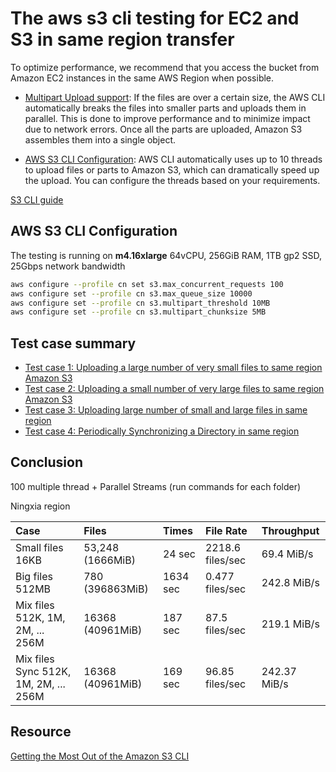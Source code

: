 # The aws s3 cli testing for EC2 and S3 in same region transfer

To optimize performance, we recommend that you access the bucket from Amazon EC2 instances in the same AWS Region when possible. 

- [Multipart Upload support](http://docs.aws.amazon.com/AmazonS3/latest/dev/mpuoverview.html): If the files are over a certain size, the AWS CLI automatically breaks the files into smaller parts and uploads them in parallel. This is done to improve performance and to minimize impact due to network errors. Once all the parts are uploaded, Amazon S3 assembles them into a single object. 

- [AWS S3 CLI Configuration](https://docs.aws.amazon.com/cli/latest/topic/s3-config.html): AWS CLI automatically uses up to 10 threads to upload files or parts to Amazon S3, which can dramatically speed up the upload. You can configure the threads based on your requirements.

[S3 CLI guide](http://docs.aws.amazon.com/cli/latest/userguide/cli-chap-getting-started.html)


## AWS S3 CLI Configuration
The testing is running on **m4.16xlarge** 64vCPU, 256GiB RAM, 1TB gp2 SSD, 25Gbps network bandwidth
```bash
aws configure --profile cn set s3.max_concurrent_requests 100
aws configure set --profile cn s3.max_queue_size 10000
aws configure set --profile cn s3.multipart_threshold 10MB
aws configure set --profile cn s3.multipart_chunksize 5MB
```

## Test case summary
* [Test case 1: Uploading a large number of very small files to same region Amazon S3](AWS-S3-CLI-Smallfiles-SameRegion.md)
* [Test case 2: Uploading a small number of very large files to same region Amazon S3](AWS-S3-CLI-Bigfiles-SameRegion.md)
* [Test case 3: Uploading large number of small and large files in same region](AWS-S3-CLI-Mixfiles-SameRegion.md)
* [Test case 4: Periodically Synchronizing a Directory in same region](AWS-S3-CLI-SyncTesting-SameRegion.md)

## Conclusion
100 multiple thread + Parallel Streams (run commands for each folder)

Ningxia region

| Case              |  Files     |  Times     |  File Rate    | Throughput    |
| :---------------- | :----------| :--------- | :-----------  | :-----------  |
| Small files 16KB  | 53,248 (1666MiB) |  24 sec   | 2218.6  files/sec | 69.4 MiB/s  | 
| Big files 512MB   | 780 (396863MiB) |  1634 sec | 0.477 files/sec  | 242.8 MiB/s |
| Mix files 512K, 1M, 2M, ... 256M   | 16368 (40961MiB) |  187 sec | 87.5 files/sec  | 219.1 MiB/s |
| Mix files Sync 512K, 1M, 2M, ... 256M   | 16368 (40961MiB) |  169 sec | 96.85 files/sec  | 242.37 MiB/s |


## Resource
[Getting the Most Out of the Amazon S3 CLI](https://aws.amazon.com/blogs/apn/getting-the-most-out-of-the-amazon-s3-cli/)